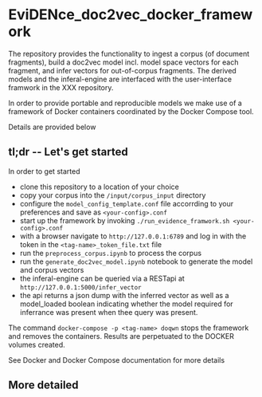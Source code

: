 # EviDENce_doc2vec_docker_framework

The repository provides the functionality to ingest a corpus (of document fragments), build a doc2vec model incl. model space vectors for each fragment, and infer vectors for out-of-corpus fragments. The derived models and the inferal-engine are interfaced with the user-interface framwork in the XXX repository.

In order to provide portable and reproducible models we make use of a framework of Docker containers coordinated by the Docker Compose tool.

Details are provided below

## tl;dr -- Let's get started   
In order to get started
- clone this repository to a location of your choice
- copy your corpus into the `/input/corpus_input` directory
- configure the `model_config_template.conf` file accorrding to your preferences and save as `<your-config>.conf`
- start up the framework by invoking `./run_evidence_framwork.sh <your-config>.conf`
- with a browser navigate to `http://127.0.0.1:6789` and log in with the token in the `<tag-name>_token_file.txt` file
- run the `preprocess_corpus.ipynb` to process the corpus
- run the `generate_doc2vec_model.ipynb` notebook to generate the model and corpus vectors
- the inferal-engine can be queried via a RESTapi at `http://127.0.0.1:5000/infer_vector`
- the api returns a json dump with the inferred vector as well as a model_loaded boolean indicating whether the model required for inferrance was present when thee query was present.

The command `docker-compose -p <tag-name> doqwn`
stops the framework and removes the containers. Results are perpetuated to the DOCKER volumes created.

See Docker and Docker Compose documentation for more details

## More detailed
